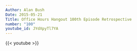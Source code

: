 ```yaml
---
Author: Alan Bush
Date: 2015-05-21
Title: Office Hours Hangout 100th Episode Retrospective
number: "100"
youtube_id: JYdXpyTl7YA
---
```


{{< youtube >}}

